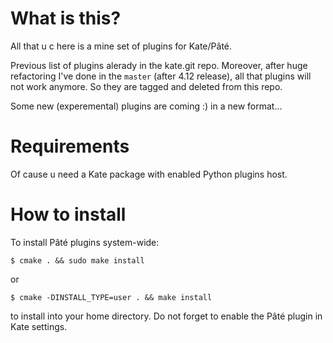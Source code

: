 What is this?
=============

  All that u c here is a mine set of plugins for Kate/Pâté. 

  Previous list of plugins alerady in the kate.git repo. Moreover,
  after huge refactoring I've done in the `master` (after 4.12 release), all that plugins
  will not work anymore. So they are tagged and deleted from this repo.

  Some new (experemental) plugins are coming :) in a new format...


Requirements
============

  Of cause u need a Kate package with enabled Python plugins host.


How to install
==============

  To install Pâté plugins system-wide:

    $ cmake . && sudo make install

  or

    $ cmake -DINSTALL_TYPE=user . && make install

  to install into your home directory. Do not forget to enable the Pâté plugin
  in Kate settings.
